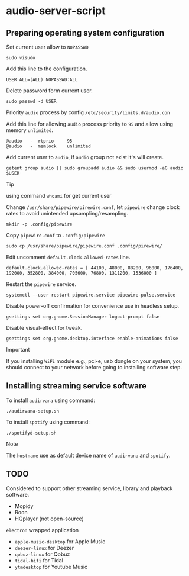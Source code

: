 # audio-server-script  

## Preparing operating system configuration

Set current user allow to `NOPASSWD`

``` shell
sudo visudo
```

Add this line to the configuration.
``` text
USER ALL=(ALL) NOPASSWD:ALL
```

Delete password form current user.
``` shell
sudo passwd -d USER
```

Priority `audio` process by config `/etc/security/limits.d/audio.con`

Add this line for allowing `audio` process priority to `95` and allow using memory `unlimited`.
``` text
@audio   -  rtprio     95
@audio   -  memlock    unlimited
```

Add current user to `audio`, if `audio` group not exist it's will create.

```
getent group audio || sudo groupadd audio && sudo usermod -aG audio $USER
```

> [!TIP]
> using command `whoami` for get current user

Change `/usr/share/pipewire/pirewire.conf`, let `pipewire` change clock rates to avoid unintended upsampling/resampling.  

``` shell
mkdir -p .config/pipewire
```

Copy `pipewire.conf` to `.config/pipewire`
``` shell
sudo cp /usr/share/pipewire/pipewire.conf .config/pirewire/
```

Edit uncomment `default.clock.allowed-rates` line.

``` text 
default.clock.allowed-rates = [ 44100, 48000, 88200, 96000, 176400, 192000, 352800, 384000, 705600, 76800, 1311200, 1536000 ]
``` 

<!-- Edit uncomment `resample.disable` and `resample.quality` line -->
<!-- 
``` text
resample.disable = true
resample.quality = 0
```  -->

Restart the `pipewire` service.

``` shell
systemctl --user restart pipewire.service pipewire-pulse.service
```

Disable power-off confirmation for convenience use in headless setup.

``` shell
gsettings set org.gnome.SessionManager logout-prompt false
```

Disable visual-effect for tweak.

``` shell
gsettings set org.gnome.desktop.interface enable-animations false
```

> [!IMPORTANT]
> If you installing `WiFi` module e.g., pci-e, usb dongle on your system, you should connect to your network before going to installing software step.

## Installing streaming service software

To install `audirvana` using command:
``` shell
./audirvana-setup.sh
```

To install `spotify` using command:
``` shell
./spotifyd-setup.sh
```

> [!NOTE]
> The `hostname` use as default device name of `audirvana` and `spotify`.

## TODO 

Considered to support other streaming service, library and playback software.

- Mopidy 
- Roon
- HQplayer (not open-source)

`electron` wrapped application
- `apple-music-desktop` for Apple Music
- `deezer-linux` for Deezer
- `qobuz-linux` for Qobuz
- `tidal-hifi` for Tidal
- `ytmdesktop` for Youtube Music
